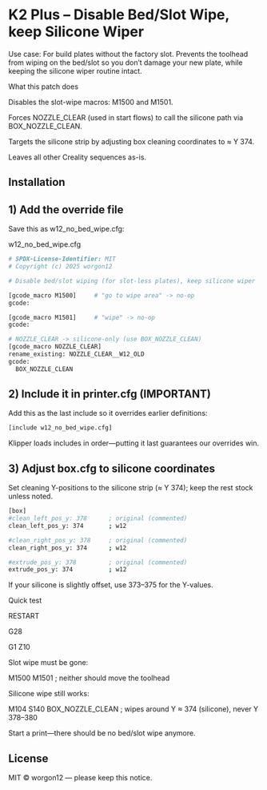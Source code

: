 # K2 Plus – Disable Bed/Slot Wipe, keep Silicone Wiper

Use case: For build plates without the factory slot.
Prevents the toolhead from wiping on the bed/slot so you don’t damage your new plate, while keeping the silicone wiper routine intact.

What this patch does

Disables the slot-wipe macros: M1500 and M1501.

Forces NOZZLE_CLEAR (used in start flows) to call the silicone path via BOX_NOZZLE_CLEAN.

Targets the silicone strip by adjusting box cleaning coordinates to ≈ Y 374.

Leaves all other Creality sequences as-is.

## Installation

## 1) Add the override file

Save this as w12_no_bed_wipe.cfg:

w12_no_bed_wipe.cfg

```bash
# SPDX-License-Identifier: MIT
# Copyright (c) 2025 worgon12

# Disable bed/slot wiping (for slot-less plates), keep silicone wiper

[gcode_macro M1500]     # "go to wipe area" -> no-op
gcode:

[gcode_macro M1501]     # "wipe" -> no-op
gcode:

# NOZZLE_CLEAR -> silicone-only (use BOX_NOZZLE_CLEAN)
[gcode_macro NOZZLE_CLEAR]
rename_existing: NOZZLE_CLEAR__W12_OLD
gcode:
  BOX_NOZZLE_CLEAN
```

## 2) Include it in printer.cfg (IMPORTANT)

Add this as the last include so it overrides earlier definitions:

```bash
[include w12_no_bed_wipe.cfg]
```

Klipper loads includes in order—putting it last guarantees our overrides win.

## 3) Adjust box.cfg to silicone coordinates

Set cleaning Y-positions to the silicone strip (≈ Y 374); keep the rest stock unless noted.

```bash
[box]
#clean_left_pos_y: 378      ; original (commented)
clean_left_pos_y: 374       ; w12

#clean_right_pos_y: 378     ; original (commented)
clean_right_pos_y: 374      ; w12

#extrude_pos_y: 378         ; original (commented)
extrude_pos_y: 374          ; w12
```

If your silicone is slightly offset, use 373–375 for the Y-values.

Quick test

RESTART

G28

G1 Z10

Slot wipe must be gone:

M1500
M1501 ; neither should move the toolhead

Silicone wipe still works:

M104 S140
BOX_NOZZLE_CLEAN ; wipes around Y ≈ 374 (silicone), never Y 378–380

Start a print—there should be no bed/slot wipe anymore.

## License

MIT © worgon12 — please keep this notice.

